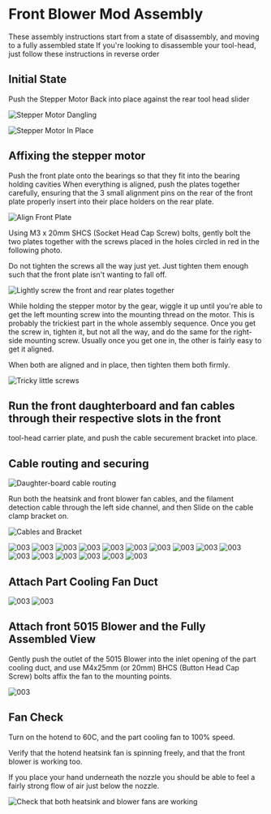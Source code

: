# Front Blower Mod Assembly

These assembly instructions start from a state of disassembly, and moving to a fully assembled state
If you're looking to disassemble your tool-head, just follow these instructions in reverse order

## Initial State

Push the Stepper Motor Back into place against the rear tool head slider

![Stepper Motor Dangling](./001.jpg)

![Stepper Motor In Place](./002.jpg)

## Affixing the stepper motor

Push the front plate onto the bearings so that they fit into the bearing holding cavities
When everything is aligned, push the plates together carefully, ensuring that the 3 small
alignment pins on the rear of the front plate properly insert into their place holders
on the rear plate.

![Align Front Plate](./003.jpg)

Using M3 x 20mm SHCS (Socket Head Cap Screw) bolts, gently bolt the two plates together
with the screws placed in the holes circled in red in the following photo.

Do not tighten the screws all the way just yet.  Just tighten them enough such that the
front plate isn't wanting to fall off.

![Lightly screw the front and rear plates together](./004.jpg)

While holding the stepper motor by the gear, wiggle it up until you're able to get the
left mounting screw into the mounting thread on the motor.  This is probably the
trickiest part in the whole assembly sequence.  Once you get the screw in, tighten it,
but not all the way, and do the same for the right-side mounting screw.  Usually once
you get one in, the other is fairly easy to get it aligned.

When both are aligned and in place, then tighten them both firmly.

![Tricky little screws](./006.jpg)

## Run the front daughterboard and fan cables through their respective slots in the front
tool-head carrier plate, and push the cable securement bracket into place.

## Cable routing and securing

![Daughter-board cable routing](./005.jpg)

Run both the heatsink and front blower fan cables, and the filament detection cable through
the left side channel, and then Slide on the cable clamp bracket on.

![Cables and Bracket](./007.jpg)


![003](./008.jpg)
![003](./009.jpg)
![003](./010.jpg)
![003](./011.jpg)
![003](./012.jpg)
![003](./013.jpg)
![003](./014.jpg)
![003](./015.jpg)
![003](./016.jpg)
![003](./017.jpg)
![003](./018.jpg)
![003](./019.jpg)
![003](./020.jpg)
![003](./021.jpg)
![003](./022.jpg)
![003](./023.jpg)

## Attach Part Cooling Fan Duct

![003](./024.jpg)
![003](./025.jpg)

## Attach front 5015 Blower and the Fully Assembled View

Gently push the outlet of the 5015 Blower into the inlet opening of the part cooling duct, and use M4x25mm (or 20mm) BHCS
(Button Head Cap Screw) bolts affix the fan to the mounting points.

![003](./026.jpg)

## Fan Check

Turn on the hotend to 60C, and the part cooling fan to 100% speed.

Verify that the hotend heatsink fan is spinning freely, and that the front blower is working too.

If you place your hand underneath the nozzle you should be able to feel a fairly strong flow of air just below the nozzle.

![Check that both heatsink and blower fans are working](./027.jpg)
